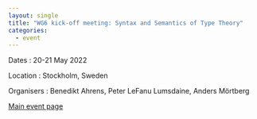 ```yaml
---
layout: single
title: "WG6 kick-off meeting: Syntax and Semantics of Type Theory"
categories:
  - event
---
```


Dates
:   20-21 May 2022

Location
:	Stockholm, Sweden

Organisers
:	Benedikt Ahrens, Peter LeFanu Lumsdaine, Anders Mörtberg

[Main event page](/wg6-kickoff-stockholm)

